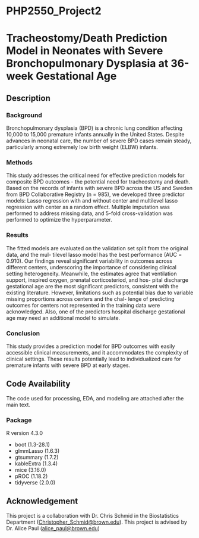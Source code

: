 # PHP2550_Project2

# Tracheostomy/Death Prediction Model in Neonates with Severe Bronchopulmonary Dysplasia at 36-week Gestational Age

## Description

### Background

Bronchopulmonary dysplasia (BPD) is a chronic lung condition affecting 10,000 to 15,000 premature infants annually in the United States. Despite advances in neonatal care, the number of severe BPD cases remain steady, particularly among extremely low birth weight (ELBW) infants.

### Methods

This study addresses the critical need for effective prediction models for composite BPD outcomes - the potential need for tracheostomy and death. Based on the records of infants with severe BPD across the US and Sweden from BPD Collaborative Registry (n = 985), we developed three predictor models: Lasso regression with and without center and multilevel lasso regression with center as a random effect. Multiple imputation was performed to address missing data, and 5-fold cross-validation was performed to optimize the hyperparameter.

### Results

The fitted models are evaluated on the validation set split from the original data, and the mul- tilevel lasso model has the best performance (AUC = 0.910). Our findings reveal significant variability in outcomes across different centers, underscoring the importance of considering clinical setting heterogeneity. Meanwhile, the estimates agree that ventilation support, inspired oxygen, prenatal corticosteriod, and hos- pital discharge gestational age are the most significant predictors, consistent with the existing literature. However, limitations such as potential bias due to variable missing proportions across centers and the chal- lenge of predicting outcomes for centers not represented in the training data were acknowledged. Also, one of the predictors hospital discharge gestational age may need an additional model to simulate.

### Conclusion

This study provides a prediction model for BPD outcomes with easily accessible clinical measurements, and it accommodates the complexity of clinical settings. These results potentially lead to individualized care for premature infants with severe BPD at early stages.

## Code Availability

The code used for processing, EDA, and modeling are attached after the main text.

### Package

R version 4.3.0

* boot (1.3-28.1)
* glmmLasso (1.6.3)
* gtsummary (1.7.2)
* kableExtra (1.3.4)
* mice (3.16.0)
* pROC (1.18.2)
* tidyverse (2.0.0)

## Acknowledgement

This project is a collaboration with Dr. Chris Schmid in the Biostatistics Department (Christopher_Schmid@brown.edu). This project is advised by Dr. Alice Paul (alice_paul@brown.edu)
